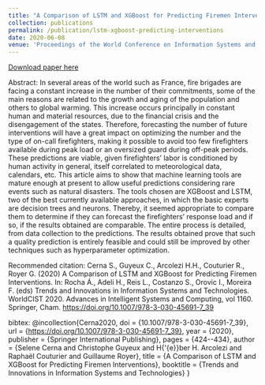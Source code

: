```yaml
---
title: "A Comparison of LSTM and XGBoost for Predicting Firemen Interventions"
collection: publications
permalink: /publication/lstm-xgboost-predicting-interventions
date: 2020-06-08
venue: 'Proceedings of the World Conference on Information Systems and Technologies (WorldCIST)'
---
```



[Download paper here](http://hharcolezi.github.io/files/2019_WCIST_LSTM_vs_XGBoost.pdf)

Abstract: In several areas of the world such as France, fire brigades are facing a constant increase in the number of their commitments, some of the main reasons are related to the growth and aging of the population and others to global warming. This increase occurs principally in constant human and material resources, due to the financial crisis and the disengagement of the states. Therefore, forecasting the number of future interventions will have a great impact on optimizing the number and the type of on-call firefighters, making it possible to avoid too few firefighters available during peak load or an oversized guard during off-peak periods. These predictions are viable, given firefighters’ labor is conditioned by human activity in general, itself correlated to meteorological data, calendars, etc. This article aims to show that machine learning tools are mature enough at present to allow useful predictions considering rare events such as natural disasters. The tools chosen are XGBoost and LSTM, two of the best currently available approaches, in which the basic experts are decision trees and neurons. Thereby, it seemed appropriate to compare them to determine if they can forecast the firefighters’ response load and if so, if the results obtained are comparable. The entire process is detailed, from data collection to the predictions. The results obtained prove that such a quality prediction is entirely feasible and could still be improved by other techniques such as hyperparameter optimization.

Recommended citation: Cerna S., Guyeux C., Arcolezi H.H., Couturier R., Royer G. (2020) A Comparison of LSTM and XGBoost for Predicting Firemen Interventions. In: Rocha Á., Adeli H., Reis L., Costanzo S., Orovic I., Moreira F. (eds) Trends and Innovations in Information Systems and Technologies. WorldCIST 2020. Advances in Intelligent Systems and Computing, vol 1160. Springer, Cham. https://doi.org/10.1007/978-3-030-45691-7_39

bibtex: @incollection{Cerna2020,
  doi = {10.1007/978-3-030-45691-7_39},
  url = {https://doi.org/10.1007/978-3-030-45691-7_39},
  year = {2020},
  publisher = {Springer International Publishing},
  pages = {424--434},
  author = {Selene Cerna and Christophe Guyeux and H{\'{e}}ber H. Arcolezi and Raphaël Couturier and Guillaume Royer},
  title = {A Comparison of LSTM and XGBoost for Predicting Firemen Interventions},
  booktitle = {Trends and Innovations in Information Systems and Technologies}
}
